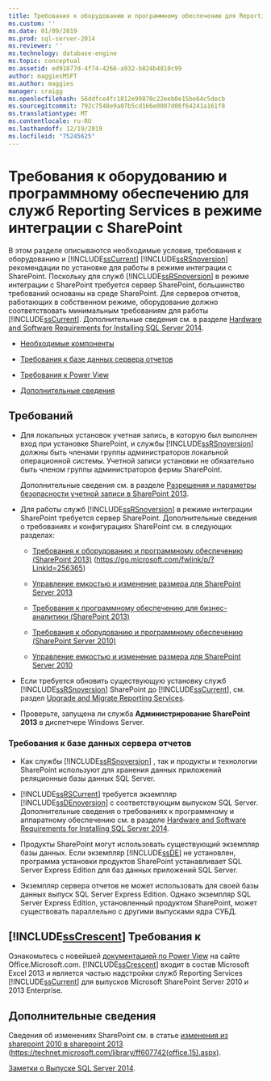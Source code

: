 ```yaml
---
title: Требования к оборудованию и программному обеспечению для Reporting Services в режиме интеграции с SharePoint | Документация Майкрософт
ms.custom: ''
ms.date: 01/09/2019
ms.prod: sql-server-2014
ms.reviewer: ''
ms.technology: database-engine
ms.topic: conceptual
ms.assetid: ed91877d-4f74-4266-a932-b824b4810c99
author: maggiesMSFT
ms.author: maggies
manager: craigg
ms.openlocfilehash: 56ddfce4fc1812e99870c22eeb0e15be64c5decb
ms.sourcegitcommit: 792c7548e9a07b5cd166e0007d06f64241a161f8
ms.translationtype: MT
ms.contentlocale: ru-RU
ms.lasthandoff: 12/19/2019
ms.locfileid: "75245625"
---
```

# <a name="hardware-and-software-requirements-for-reporting-services-in-sharepoint-mode"></a>Требования к оборудованию и программному обеспечению для служб Reporting Services в режиме интеграции с SharePoint

  В этом разделе описываются необходимые условия, требования к оборудованию и [!INCLUDE[ssCurrent](../../includes/sscurrent-md.md)] [!INCLUDE[ssRSnoversion](../../includes/ssrsnoversion-md.md)] рекомендации по установке для работы в режиме интеграции с SharePoint. Поскольку для служб [!INCLUDE[ssRSnoversion](../../includes/ssrsnoversion-md.md)] в режиме интеграции с SharePoint требуется сервер SharePoint, большинство требований основаны на среде SharePoint. Для серверов отчетов, работающих в собственном режиме, оборудование должно соответствовать минимальным требованиям для работы [!INCLUDE[ssCurrent](../../includes/sscurrent-md.md)]. Дополнительные сведения см. в разделе [Hardware and Software Requirements for Installing SQL Server 2014](hardware-and-software-requirements-for-installing-sql-server.md).  
  
-   [Необходимые компоненты](#bkmk_prereq)  
  
-   [Требования к базе данных сервера отчетов](#bkmk_report_server_database)  
  
-   [Требования к Power View](#bkmk_powerview)  
  
-   [Дополнительные сведения](#bkmk_more_information)  
  
##  <a name="bkmk_prereq"></a>Требований  
  
-   Для локальных установок учетная запись, в которую был выполнен вход при установке SharePoint, и службы [!INCLUDE[ssRSnoversion](../../includes/ssrsnoversion-md.md)] должны быть членами группы администраторов локальной операционной системы. Учетной записи установки не обязательно быть членом группы администраторов фермы SharePoint.  
  
     Дополнительные сведения см. в разделе [Разрешения и параметры безопасности учетной записи в SharePoint 2013](https://technet.microsoft.com/library/cc678863.aspx).  
  
-   Для работы служб [!INCLUDE[ssRSnoversion](../../includes/ssrsnoversion-md.md)] в режиме интеграции SharePoint требуется сервер SharePoint. Дополнительные сведения о требованиях и конфигурациях SharePoint см. в следующих разделах:  
  
    -   [Требования к оборудованию и программному обеспечению (SharePoint 2013)](https://go.microsoft.com/fwlink/p/?LinkId=256365) (https://go.microsoft.com/fwlink/p/?LinkId=256365)  
  
    -   [Управление емкостью и изменение размера для SharePoint Server 2013](https://technet.microsoft.com/library/cc261700.aspx)  
  
    -   [Требования к программному обеспечению для бизнес-аналитики (SharePoint 2013)](https://go.microsoft.com/fwlink/p/?LinkId=256367)  
  
    -   [Требования к оборудованию и программному обеспечению (SharePoint Server 2010)](https://technet.microsoft.com/library/cc262485\(v=office.14\))  
  
    -   [Управление емкостью и изменение размера для SharePoint Server 2010](https://technet.microsoft.com/library/cc261700.aspx\(v=office.14\))  
  
-   Если требуется обновить существующую установку служб [!INCLUDE[ssRSnoversion](../../includes/ssrsnoversion-md.md)] SharePoint до [!INCLUDE[ssCurrent](../../includes/sscurrent-md.md)], см. раздел [Upgrade and Migrate Reporting Services](../../reporting-services/install-windows/upgrade-and-migrate-reporting-services.md).  
  
-   Проверьте, запущена ли служба **Администрирование SharePoint 2013** в диспетчере Windows Server.  
  
###  <a name="bkmk_report_server_database"></a>Требования к базе данных сервера отчетов  
  
-   Как службы [!INCLUDE[ssRSnoversion](../../includes/ssrsnoversion-md.md)] , так и продукты и технологии SharePoint используют для хранения данных приложений реляционные базы данных SQL Server.  
  
-   
  [!INCLUDE[ssRSCurrent](../../includes/ssrscurrent-md.md)] требуется экземпляр [!INCLUDE[ssDEnoversion](../../includes/ssdenoversion-md.md)] с соответствующим выпуском SQL Server. Дополнительные сведения о требованиях к программному и аппаратному обеспечению см. в разделе [Hardware and Software Requirements for Installing SQL Server 2014](hardware-and-software-requirements-for-installing-sql-server.md).  
  
-   Продукты SharePoint могут использовать существующий экземпляр базы данных. Если экземпляр [!INCLUDE[ssDE](../../includes/ssde-md.md)] не установлен, программа установки продуктов SharePoint устанавливает SQL Server Express Edition для баз данных приложений SQL Server.  
  
-   Экземпляр сервера отчетов не может использовать для своей базы данных выпуск SQL Server Express Edition. Однако экземпляр SQL Server Express Edition, установленный продуктом SharePoint, может существовать параллельно с другими выпусками ядра СУБД.  
  
##  <a name="bkmk_powerview"></a>[!INCLUDE[ssCrescent](../../includes/sscrescent-md.md)] Требования к

 Ознакомьтесь с новейшей [документацией по Power View](https://office.microsoft.com/excel-help/power-view-explore-visualize-and-present-your-data-HA102835634.aspx) на сайте Office.Microsoft.com. 
  [!INCLUDE[ssCrescent](../../includes/sscrescent-md.md)] входит в состав Microsoft Excel 2013 и является частью надстройки служб Reporting Services [!INCLUDE[ssCurrent](../../includes/sscurrent-md.md)] для выпусков Microsoft SharePoint Server 2010 и 2013 Enterprise.  
  
##  <a name="bkmk_more_information"></a>Дополнительные сведения

 Сведения об изменениях SharePoint см. в статье [изменения из sharepoint 2010 в sharepoint 2013](https://technet.microsoft.com/library/ff607742\(office.15\).aspx) (https://technet.microsoft.com/library/ff607742(office.15).aspx).  
  
 [Заметки о Выпуске SQL Server 2014](https://go.microsoft.com/fwlink/?LinkID=296445).  
  

